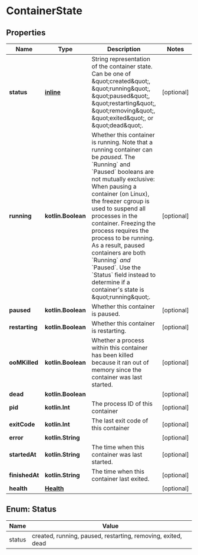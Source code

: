 
# ContainerState

## Properties
Name | Type | Description | Notes
------------ | ------------- | ------------- | -------------
**status** | [**inline**](#Status) | String representation of the container state. Can be one of \&quot;created\&quot;, \&quot;running\&quot;, \&quot;paused\&quot;, \&quot;restarting\&quot;, \&quot;removing\&quot;, \&quot;exited\&quot;, or \&quot;dead\&quot;.  |  [optional]
**running** | **kotlin.Boolean** | Whether this container is running.  Note that a running container can be _paused_. The &#x60;Running&#x60; and &#x60;Paused&#x60; booleans are not mutually exclusive:  When pausing a container (on Linux), the freezer cgroup is used to suspend all processes in the container. Freezing the process requires the process to be running. As a result, paused containers are both &#x60;Running&#x60; _and_ &#x60;Paused&#x60;.  Use the &#x60;Status&#x60; field instead to determine if a container&#39;s state is \&quot;running\&quot;.  |  [optional]
**paused** | **kotlin.Boolean** | Whether this container is paused. |  [optional]
**restarting** | **kotlin.Boolean** | Whether this container is restarting. |  [optional]
**ooMKilled** | **kotlin.Boolean** | Whether a process within this container has been killed because it ran out of memory since the container was last started.  |  [optional]
**dead** | **kotlin.Boolean** |  |  [optional]
**pid** | **kotlin.Int** | The process ID of this container |  [optional]
**exitCode** | **kotlin.Int** | The last exit code of this container |  [optional]
**error** | **kotlin.String** |  |  [optional]
**startedAt** | **kotlin.String** | The time when this container was last started. |  [optional]
**finishedAt** | **kotlin.String** | The time when this container last exited. |  [optional]
**health** | [**Health**](Health.md) |  |  [optional]


<a id="Status"></a>
## Enum: Status
Name | Value
---- | -----
status | created, running, paused, restarting, removing, exited, dead



